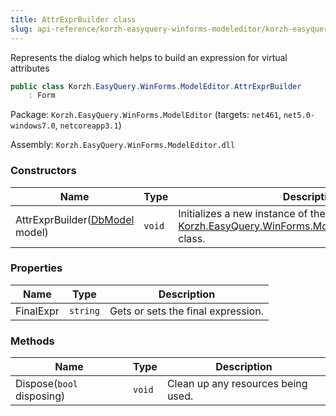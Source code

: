 ```yaml
---
title: AttrExprBuilder class
slug: api-reference/korzh-easyquery-winforms-modeleditor/korzh-easyquery-winforms-modeleditor-namespace/attrexprbuilder-class
---
```



Represents the dialog which helps to build an expression for virtual attributes
```csharp
public class Korzh.EasyQuery.WinForms.ModelEditor.AttrExprBuilder
    : Form

```
Package: `Korzh.EasyQuery.WinForms.ModelEditor` (targets: `net461`, `net5.0-windows7.0`, `netcoreapp3.1`)

Assembly: `Korzh.EasyQuery.WinForms.ModelEditor.dll`

### Constructors

| Name | Type | Description | 
| --- | --- | --- | 
| AttrExprBuilder([DbModel](/api-reference/korzh-easyquery-db/korzh-easyquery-db-namespace/dbmodel-class) model) | `void` | Initializes a new instance of the [Korzh.EasyQuery.WinForms.ModelEditor.AttrExprBuilder](/api-reference/korzh-easyquery-winforms-modeleditor/korzh-easyquery-winforms-modeleditor-namespace/attrexprbuilder-class) class. | 


### Properties

| Name | Type | Description | 
| --- | --- | --- | 
| FinalExpr | `string` | Gets or sets the final expression. | 


### Methods

| Name | Type | Description | 
| --- | --- | --- | 
| Dispose(`bool` disposing) | `void` | Clean up any resources being used. |